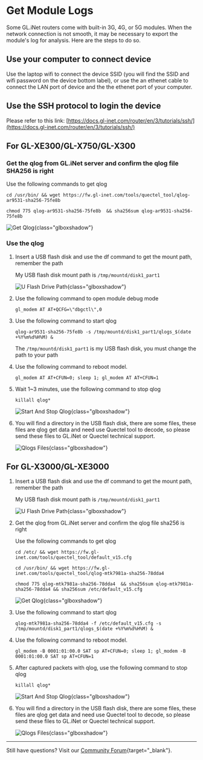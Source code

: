 # Get Module Logs

Some GL.iNet routers come with built-in 3G, 4G, or 5G modules. When the network connection is not smooth, it may be necessary to export the module's log for analysis. Here are the steps to do so.

## Use your computer to connect device

Use the laptop wifi to connect the device SSID (you will find the SSID and wifi password on the device bottom label), or use the an ethenet cable to connect the LAN port of device and the the ethenet port of your computer.

## Use the SSH protocol to login the device

Please refer to this link: [https://docs.gl-inet.com/router/en/3/tutorials/ssh/](https://docs.gl-inet.com/router/en/3/tutorials/ssh/)

## For GL-XE300/GL-X750/GL-X300

### Get the qlog from GL.iNet server and confirm the qlog file SHA256 is right

Use the following commands to get qlog

```
cd /usr/bin/ && wget https://fw.gl-inet.com/tools/quectel_tool/qlog-ar9531-sha256-75fe8b
```

```
chmod 775 qlog-ar9531-sha256-75fe8b  && sha256sum qlog-ar9531-sha256-75fe8b
```

![Get Qlog](https://static.gl-inet.com/docs/router/en/4/tutorials/get_module_logs/ar9531_get_qlog.png){class="glboxshadow"}

### Use the qlog

1. Insert a USB flash disk and use the df command to get the mount path, remember the path

    My USB flash disk mount path is `/tmp/mountd/disk1_part1`

    ![U Flash Drive Path](https://static.gl-inet.com/docs/router/en/4/tutorials/get_module_logs/ar9531_u_flash_drive_path.png){class="glboxshadow"}

2. Use the following command to open module debug mode

    ```
    gl_modem AT AT+QCFG=\"dbgctl\",0
    ```

3. Use the following command to start qlog

    ```
    qlog-ar9531-sha256-75fe8b -s /tmp/mountd/disk1_part1/qlogs_$(date +%Y%m%d%H%M) & 
    ```

    The `/tmp/mountd/disk1_part1` is my USB flash disk, you must change the path to your path

4. Use the following command to reboot model.

    ```
    gl_modem AT AT+CFUN=0; sleep 1; gl_modem AT AT+CFUN=1
    ```

5. Wait 1~3 minutes, use the following command to stop qlog

    ```
    killall qlog*
    ```

    ![Start And Stop Qlog](https://static.gl-inet.com/docs/router/en/4/tutorials/get_module_logs/ar9531_start_and_stop_qlog.png){class="glboxshadow"}

6. You will find a directory in the USB flash disk, there are some files, these files are qlog get data and need use Quectel tool to decode, so please send these files to GL.iNet or Quectel technical support.

    ![Qlogs Files](https://static.gl-inet.com/docs/router/en/4/tutorials/get_module_logs/ar9531_qlogs_files.png){class="glboxshadow"}

## For GL-X3000/GL-XE3000

1. Insert a USB flash disk and use the df command to get the mount path, remember the path

    My USB flash disk mount path is `/tmp/mountd/disk1_part1`

    ![U Flash Drive Path](https://static.gl-inet.com/docs/router/en/4/tutorials/get_module_logs/mtk7981a_u_flash_drive_path.png){class="glboxshadow"}

2. Get the qlog from GL.iNet server and confirm the qlog file sha256 is right

    Use the following commands to get qlog
    
    ```
    cd /etc/ && wget https://fw.gl-inet.com/tools/quectel_tool/default_v15.cfg
    ```
    
    ```
    cd /usr/bin/ && wget https://fw.gl-inet.com/tools/quectel_tool/qlog-mtk7981a-sha256-78dda4
    ```

    ```
    chmod 775 qlog-mtk7981a-sha256-78dda4  && sha256sum qlog-mtk7981a-sha256-78dda4 && sha256sum /etc/default_v15.cfg
    ```

    ![Get Qlog](https://static.gl-inet.com/docs/router/en/4/tutorials/get_module_logs/mtk7981a_get_qlog.png){class="glboxshadow"}

3. Use the following command to start qlog

    ```
    qlog-mtk7981a-sha256-78dda4 -f /etc/default_v15.cfg -s /tmp/mountd/disk1_part1/qlogs_$(date +%Y%m%d%H%M) & 
    ```
4. Use the following command to reboot model.

    ```
    gl_modem -B 0001:01:00.0 SAT sp AT+CFUN=0; sleep 1; gl_modem -B 0001:01:00.0 SAT sp AT+CFUN=1
    ```

5. After captured packets with qlog, use the following command to stop qlog

    ```
    killall qlog*
    ```

    ![Start And Stop Qlog](https://static.gl-inet.com/docs/router/en/4/tutorials/get_module_logs/mtk7981a_start_and_stop_qlog.png){class="glboxshadow"}

6. You will find a directory in the USB flash disk, there are some files, these files are qlog get data and need use Quectel tool to decode, so please send these files to GL.iNet or Quectel technical support.

    ![Qlogs Files](https://static.gl-inet.com/docs/router/en/4/tutorials/get_module_logs/mtk7981a_qlogs_files.png){class="glboxshadow"}

---

Still have questions? Visit our [Community Forum](https://forum.gl-inet.com){target="_blank"}.
